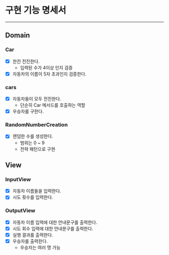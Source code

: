 # 구현 기능 명세서

---

## Domain
### Car
- [x] 한칸 전진한다.
  - 입력된 수가 4이상 인지 검증
- [x] 자동차의 이름이 5자 초과인지 검증한다.

### cars
- [x] 자동차들이 모두 전진한다.
  - 단순히 Car 메서드를 호출하는 역할
- [x] 우승자를 구한다.

### RandomNumberCreation
- [x] 랜덤한 수를 생성한다.
  - 범위는 0 ~ 9
  - 전략 패턴으로 구현

## View
### InputView
- [x] 자동차 이름들을 입력한다.
- [x] 시도 횟수를 입력한다.

### OutputView
- [x] 자동차 이름 입력에 대한 안내문구를 출력한다.
- [x] 시도 회수 입력에 대한 안내문구를 출력한다.
- [x] 실행 결과를 출력한다.
- [x] 우승자를 출력한다.
  - 우승자는 여러 명 가능
